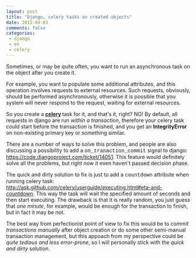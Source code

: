 ```yaml
---
layout: post
title: "Django, celery tasks on created objects"
date: 2012-04-03
comments: false
categories:
 - django
 - en
 - celery
---
```



Sometimes, or may be quite often, you want to run an asynchronous task on the object after you create it.

For example, you want to populate some additional attributes, and this operation involves requests to external resources. Such requests, obviously, should be performed asynchronously, otherwise it is possible that you system will never respond to the request, waiting for external resources.

So you create a <b><a href="http://celeryproject.org/">celery</a> </b>task<b> </b>for it, and that's it, right? NO!
By default, all requests in django are run <i>within a transaction</i>, therefore your celery task could start before the transaction is finished, and you get an <b>IntegrityError </b>on non-existing primary key or something similar.

There are a number of ways to solve this problem, and people are also discussing a possibility to add a <span style="font-family: 'Courier New', Courier, monospace;">on_tranaction_commit</span> signal to django: <a href="https://code.djangoproject.com/ticket/14051">https://code.djangoproject.com/ticket/14051</a>. This feature would definitely solve all the problems, but right now it even haven't passed decision phase.

The quick and dirty solution to fix is just to add a <span style="font-family: 'Courier New', Courier, monospace;">countdown</span><span style="font-family: inherit;"> attribute when running celery task:</span>
<a href="http://ask.github.com/celery/userguide/executing.html#eta-and-countdown">http://ask.github.com/celery/userguide/executing.html#eta-and-countdown</a>. This way the task will wait the specified amount of seconds and then start executing. The drawback is that it is really random, you just guess that <i>one minute</i>, for example, would be enough for the transaction to finish, but in fact it may be not.

The best way from perfectionist point of view to fix this would be to <i>commit transactions manually</i> after object creation or do some other semi-manual transaction management, but this appoach from my perspective could be <i>quite tedious and less error-prone</i>, so I will personally stick with the <i>quick and dirty</i> solution.
